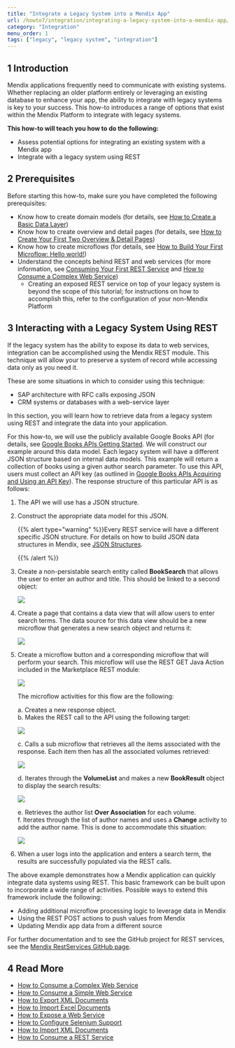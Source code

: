 ```yaml
---
title: "Integrate a Legacy System into a Mendix App"
url: /howto7/integration/integrating-a-legacy-system-into-a-mendix-app/
category: "Integration"
menu_order: 1
tags: ["legacy", "legacy system", "integration"]
---
```


## 1 Introduction

Mendix applications frequently need to communicate with existing systems. Whether replacing an older platform entirely or leveraging an existing database to enhance your app, the ability to integrate with legacy systems is key to your success. This how-to introduces a range of options that exist within the Mendix Platform to integrate with legacy systems.

**This how-to will teach you how to do the following:**

* Assess potential options for integrating an existing system with a Mendix app
* Integrate with a legacy system using REST

## 2 Prerequisites

Before starting this how-to, make sure you have completed the following prerequisites:

* Know how to create domain models (for details, see [How to Create a Basic Data Layer](/howto7/data-models/create-a-basic-data-layer/))
* Know how to create overview and detail pages (for details, see [How to Create Your First Two Overview & Detail Pages](/howto7/front-end/create-your-first-two-overview-and-detail-pages/))
* Know how to create microflows (for details, see [How to Build Your First Microflow: Hello world!](/howto7/logic-business-rules/create-your-first-microflow-hello-world/))
* Understand the concepts behind REST and web services (for more information, see [Consuming Your First REST Service](http://www.mendix.com/blog/consuming-first-rest-service/) and [How to Consume a Complex Web Service](/howto/integration/consume-a-complex-web-service/))
    * Creating an exposed REST service on top of your legacy system is beyond the scope of this tutorial; for instructions on how to accomplish this, refer to the configuration of your non-Mendix Platform

## 3 Interacting with a Legacy System Using REST

If the legacy system has the ability to expose its data to web services, integration can be accomplished using the Mendix REST module. This technique will allow your to preserve a system of record while accessing data only as you need it.

These are some situations in which to consider using this technique:

* SAP architecture with RFC calls exposing JSON
* CRM systems or databases with a web-service layer

In this section, you will learn how to retrieve data from a legacy system using REST and integrate the data into your application.

For this how-to, we will use the publicly available Google Books API (for details, see [Google Books APIs Getting Started](https://developers.google.com/books/docs/v1/getting_started). We will construct our example around this data model. Each legacy system will have a different JSON structure based on internal data models. This example will return a collection of books using a given author search parameter. To use this API, users must collect an API key (as outlined in [Google Books APIs Acquiring and Using an API Key](https://developers.google.com/books/docs/v1/using?csw=1#APIKey)). The response structure of this particular API is as follows:

1. The API we will use has a JSON structure.
2.  Construct the appropriate data model for this JSON.

    {{% alert type="warning" %}}Every REST service will have a different specific JSON structure. For details on how to build JSON data structures in Mendix, see [JSON Structures](/refguide7/json-structures/).

    {{% /alert %}}
3. Create a non-persistable search entity called **BookSearch** that allows the user to enter an author and title. This should be linked to a second object:

    ![](/attachments/howto7/integration//integrating-a-legacy-system-into-a-mendix-app/18582034.png)

4. Create a page that contains a data view that will allow users to enter search terms. The data source for this data view should be a new microflow that generates a new search object and returns it:

    ![](/attachments/howto7/integration//integrating-a-legacy-system-into-a-mendix-app/18582041.png)

5. Create a microflow button and a corresponding microflow that will perform your search. This microflow will use the REST GET Java Action included in the Marketplace REST module:

    ![](/attachments/howto7/integration//integrating-a-legacy-system-into-a-mendix-app/18582030.png)

    The microflow activities for this flow are the following:

    a. Creates a new response object.<br>
    b. Makes the REST call to the API using the following target:<br>

    ![](/attachments/howto7/integration//integrating-a-legacy-system-into-a-mendix-app/18582035.png)<br>

    c. Calls a sub microflow that retrieves all the items associated with the response. Each item then has all the associated volumes retrieved:

    ![](/attachments/howto7/integration//integrating-a-legacy-system-into-a-mendix-app/18582031.png)<br>

    d. Iterates through the **VolumeList** and makes a new **BookResult** object to display the search results:

    ![](/attachments/howto7/integration//integrating-a-legacy-system-into-a-mendix-app/18582037.png)<br>

    e. Retrieves the author list **Over Association** for each volume. <br>
    f. Iterates through the list of author names and uses a **Change** activity to add the author name. This is done to accommodate this situation:

    ![](/attachments/howto7/integration//integrating-a-legacy-system-into-a-mendix-app/18582036.png)

6. When a user logs into the application and enters a search term, the results are successfully populated via the REST calls.

The above example demonstrates how a Mendix application can quickly integrate data systems using REST. This basic framework can be built upon to incorporate a wide range of activities. Possible ways to extend this framework include the following: 

* Adding additional microflow processing logic to leverage data in Mendix
* Using the REST POST actions to push values from Mendix
* Updating Mendix app data from a different source

For further documentation and to see the GitHub project for REST services, see the [Mendix RestServices GitHub page](https://github.com/mendix/RestServices).

## 4 Read More

* [How to Consume a Complex Web Service](/howto/integration/consume-a-complex-web-service/)
* [How to Consume a Simple Web Service](/howto/integration/consume-a-simple-web-service/)
* [How to Export XML Documents](/howto/integration/export-xml-documents/)
* [How to Import Excel Documents](/howto/integration/importing-excel-documents/)
* [How to Expose a Web Service](/howto/integration/expose-a-web-service/)
* [How to Configure Selenium Support](/howto/integration/selenium-support/)
* [How to Import XML Documents](/howto/integration/importing-xml-documents/)
* [How to Consume a REST Service](/howto/integration/consume-a-rest-service/)
